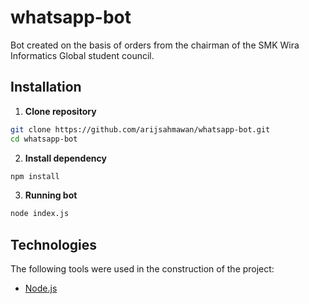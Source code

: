 # whatsapp-bot
Bot created on the basis of orders from the chairman of the SMK Wira Informatics Global student council.

## Installation

1. **Clone repository**
```bash
git clone https://github.com/arijsahmawan/whatsapp-bot.git
cd whatsapp-bot
```
2. **Install dependency**
```bash
npm install
```
3. **Running bot**
```bash
node index.js
```

## Technologies
The following tools were used in the construction of the project:

- [Node.js](https://nodejs.org/en/)
